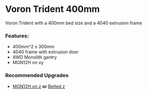 # **Voron Trident 400mm**
Voron Trident with a 400mm bed size and a 4040 extrusion frame

### **Features:**
* 400mm^2 x 300mm
* 4040 frame with extrusion door
* AWD Monolith gantry
* MGN12H on xy

### **Recommended Upgrades**
* [MGN12H on z](https://www.printables.com/model/454574-voron-trident-z-carriage-for-mgn12h-linear-rails) **or** [Belted z](https://github.com/3DPrintingMods/VoronTrident-BeltedZ/tree/master/Mods/Monolith%20Gantry%20Specific)
